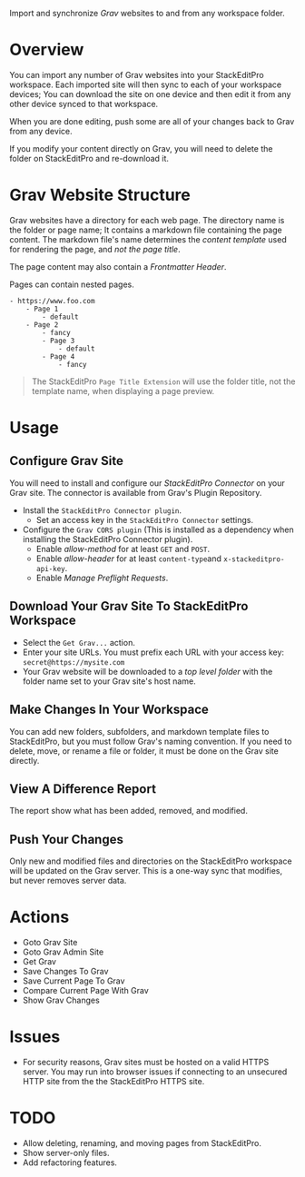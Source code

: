 Import and synchronize *Grav* websites to and from any workspace folder.

# Overview
You can import any number of Grav websites into your StackEditPro workspace.
Each imported site will then sync to each of your workspace devices;
You can download the site on one device and then edit it from any other device synced to that workspace.

When you are done editing, push some are all of your changes back to Grav from any device.

If you modify your content directly on Grav, you will need to delete the folder on StackEditPro and re-download it.

# Grav Website Structure
Grav websites have a directory for each web page.  The directory name is the folder or page name; It contains a markdown file containing the page content.  The markdown file's name determines the *content template* used for rendering the page, and *not the page title*.

The page content may also contain a *Frontmatter Header*.

Pages can contain nested pages.

```text
- https://www.foo.com
	- Page 1
		- default
	- Page 2
		- fancy
		- Page 3
			- default
		- Page 4
			- fancy
```

> The  StackEditPro `Page Title Extension` will use the folder title,  not the template name, when displaying a page preview.

# Usage

## Configure Grav Site
You will need to install and configure our *StackEditPro Connector* on your Grav site.  The connector is available from Grav's Plugin Repository.
* Install the `StackEditPro Connector plugin`.
	* Set an access key in the `StackEditPro Connector` settings.
* Configure the `Grav CORS plugin` (This is installed as a dependency when installing the StackEditPro Connector plugin).
	* Enable *allow-method* for at least `GET` and `POST`.
	* Enable *allow-header* for at least `content-type`and `x-stackeditpro-api-key`.
	* Enable *Manage Preflight Requests*.

## Download Your Grav Site To StackEditPro Workspace
* Select the `Get Grav...` action.
* Enter your site URLs.  You must prefix each URL with your access key: `secret@https://mysite.com`
* Your Grav website will be downloaded to a *top level folder* with the folder name set to your Grav site's host name.

## Make Changes In Your Workspace
You can add new folders, subfolders, and markdown template files to StackEditPro, but you must follow Grav's naming convention.  If you need to delete, move, or rename a file or folder, it must be done on the Grav site directly.

## View A Difference Report
The report show what has been added, removed, and modified.

## Push Your Changes
Only new and modified files and directories on the StackEditPro workspace will be updated on the Grav server.  This is a one-way sync that modifies, but never removes server data.

# Actions
* Goto Grav Site
* Goto Grav Admin Site
* Get Grav
* Save Changes To Grav
* Save Current Page To Grav
* Compare Current Page With Grav
* Show Grav Changes
# Issues
* For security reasons, Grav sites must be hosted on a valid HTTPS server.  You may run into browser issues if connecting to an unsecured HTTP site from the the StackEditPro HTTPS site.

# TODO
* Allow deleting, renaming, and moving pages from StackEditPro.
* Show server-only files.
* Add refactoring features.
<!--stackedit_data:
eyJoaXN0b3J5IjpbMTkwNzk5NTcwOSwtMTE2NTY4MTc2MSwyNj
kzNDk4NDAsLTIxNDM2MjM5NTAsMTgxNTA1OTExLC04NzczMzkz
MDEsLTQxMjAyMTA5MSwxMDQ0MzI3NTk1LC0xMjgwMzU5ODEzLD
E2Nzg2ODQ3ODgsLTE5NTgwODgzMTQsLTE4NzA3NTE3NDAsLTEz
NTk3OTI0MjIsMTM3MjMzMjkwOCwxOTIzMDQ1NTY0LDUyODI2Mz
Q3NywtMTc4MjIwNDAxNCwtMzE2NzI1NTgyLDEwOTQ2MjcyNzgs
NTIzMTQxNDQ3XX0=
-->
